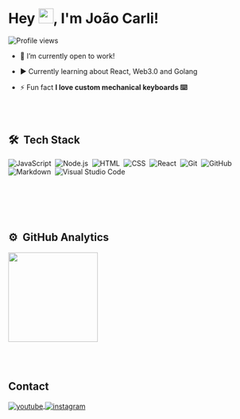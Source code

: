 <h1 align="left">Hey <img src="https://raw.githubusercontent.com/kaueMarques/kaueMarques/master/hi.gif" height="30px">, I'm João Carli!</h1>
<p align="left"> <img src="https://komarev.com/ghpvc/?username=jaocarli&color=blueviolet" alt="Profile views" /> </p>

- 🔭 I’m currently open to work!

- ▶️ Currently learning about React, Web3.0 and Golang

- ⚡ Fun fact **I love custom mechanical keyboards ⌨️**

<br><br>

## 🛠 &nbsp;Tech Stack

![JavaScript](https://img.shields.io/badge/-JavaScript-05122A?style=flat&logo=javascript)&nbsp;
![Node.js](https://img.shields.io/badge/-Node.js-05122A?style=flat&logo=node.js)&nbsp;
![HTML](https://img.shields.io/badge/-HTML-05122A?style=flat&logo=HTML5)&nbsp;
![CSS](https://img.shields.io/badge/-CSS-05122A?style=flat&logo=CSS3&logoColor=1572B6)&nbsp;
![React](https://img.shields.io/badge/-React-05122A?style=flat&logo=react)&nbsp;
![Git](https://img.shields.io/badge/-Git-05122A?style=flat&logo=git)&nbsp;
![GitHub](https://img.shields.io/badge/-GitHub-05122A?style=flat&logo=github)&nbsp;
![Markdown](https://img.shields.io/badge/-Markdown-05122A?style=flat&logo=markdown)&nbsp;
![Visual Studio Code](https://img.shields.io/badge/-Visual%20Studio%20Code-05122A?style=flat&logo=visual-studio-code&logoColor=007ACC)&nbsp;

<br><br><br><br>

## ⚙️ &nbsp;GitHub Analytics

<p align="left">
<img height="180em" src="https://github-readme-stats-eight-theta.vercel.app/api?username=jaocarli&show_icons=true&theme=dracula&include_all_commits=true&count_private=true"/>


<br><br>

## Contact

<p align="left">
<a href="https://www.linkedin.com/in/joao-carli/" target="_blank">
 <img align="center" src="https://img.shields.io/badge/-joaocarli-05122A?style=flat&logo=linkedin" alt="youtube"/>
</a>
<a href="https://www.instagram.com/jaodotjs/" target="_blank">
 <img align="center" src="https://img.shields.io/badge/-joaocarli-05122A?style=flat&logo=instagram" alt="instagram"/>
</a>
</p>

